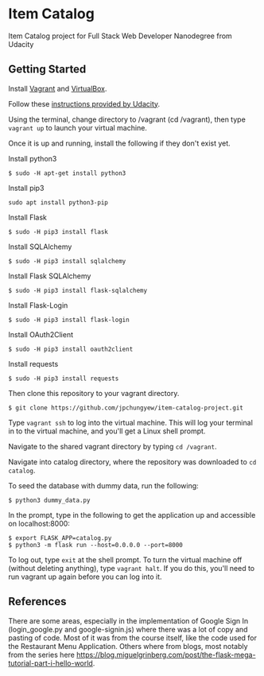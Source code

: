 # Item Catalog
Item Catalog project for Full Stack Web Developer Nanodegree from Udacity

## Getting Started
Install [Vagrant](https://www.google.com/url?q=http://vagrantup.com/&sa=D&ust=1562760712425000) and [VirtualBox](https://www.google.com/url?q=https://www.virtualbox.org/&sa=D&ust=1562760712425000).

Follow these [instructions provided by Udacity](https://www.google.com/url?q=https://www.udacity.com/wiki/ud088/vagrant&sa=D&ust=1562760712425000).

Using the terminal, change directory to /vagrant (cd /vagrant), then type ```vagrant up``` to launch your virtual machine.

Once it is up and running, install the following if they don't exist yet.

Install python3
```
$ sudo -H apt-get install python3
```
Install pip3
```
sudo apt install python3-pip
```
Install Flask
```
$ sudo -H pip3 install flask
```
Install SQLAlchemy
```
$ sudo -H pip3 install sqlalchemy
```
Install Flask SQLAlchemy
```
$ sudo -H pip3 install flask-sqlalchemy
```
Install Flask-Login
```
$ sudo -H pip3 install flask-login
```
Install OAuth2Client
```
$ sudo -H pip3 install oauth2client
```
Install requests
```
$ sudo -H pip3 install requests
```

Then clone this repository to your vagrant directory.
```
$ git clone https://github.com/jpchungyew/item-catalog-project.git
```

Type ```vagrant ssh``` to log into the virtual machine. This will log your terminal in to the virtual machine, and you'll get a Linux shell prompt.

Navigate to the shared vagrant directory by typing ```cd /vagrant```.

Navigate into catalog directory, where the repository was downloaded to ```cd catalog```.

To seed the database with dummy data, run the following:
```
$ python3 dummy_data.py
```

In the prompt, type in the following to get the application up and accessible on localhost:8000:
```
$ export FLASK_APP=catalog.py
$ python3 -m flask run --host=0.0.0.0 --port=8000
```

To log out, type ```exit``` at the shell prompt. To turn the virtual machine off (without deleting anything), type ```vagrant halt```. If you do this, you'll need to run vagrant up again before you can log into it.

## References
There are some areas, especially in the implementation of Google Sign In (login_google.py and google-signin.js) where there was a lot of copy and pasting of code. Most of it was from the course itself, like the code used for the Restaurant Menu Application. Others where from blogs, most notably from the series here https://blog.miguelgrinberg.com/post/the-flask-mega-tutorial-part-i-hello-world.

